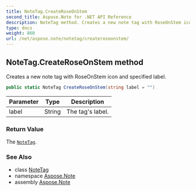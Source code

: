 ```yaml
---
title: NoteTag.CreateRoseOnStem
second_title: Aspose.Note for .NET API Reference
description: NoteTag method. Creates a new note tag with RoseOnStem icon and specified label
type: docs
weight: 860
url: /net/aspose.note/notetag/createroseonstem/
---
```

## NoteTag.CreateRoseOnStem method

Creates a new note tag with RoseOnStem icon and specified label.

```csharp
public static NoteTag CreateRoseOnStem(string label = "")
```

| Parameter | Type | Description |
| --- | --- | --- |
| label | String | The tag's label. |

### Return Value

The [`NoteTag`](../).

### See Also

* class [NoteTag](../)
* namespace [Aspose.Note](../../notetag/)
* assembly [Aspose.Note](../../../)


